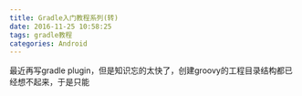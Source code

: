 ```yaml
---
title: Gradle入门教程系列(转)
date: 2016-11-25 10:58:25
tags: gradle教程
categories: Android
---
```

最近再写gradle plugin，但是知识忘的太快了，创建groovy的工程目录结构都已经想不起来，于是只能
